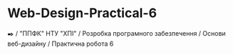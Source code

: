 # Web-Design-Practical-6
✒️ / "ППФК" НТУ "ХПІ" / Розробка програмного забезпечення / Основи веб-дизайну / Практична робота 6
